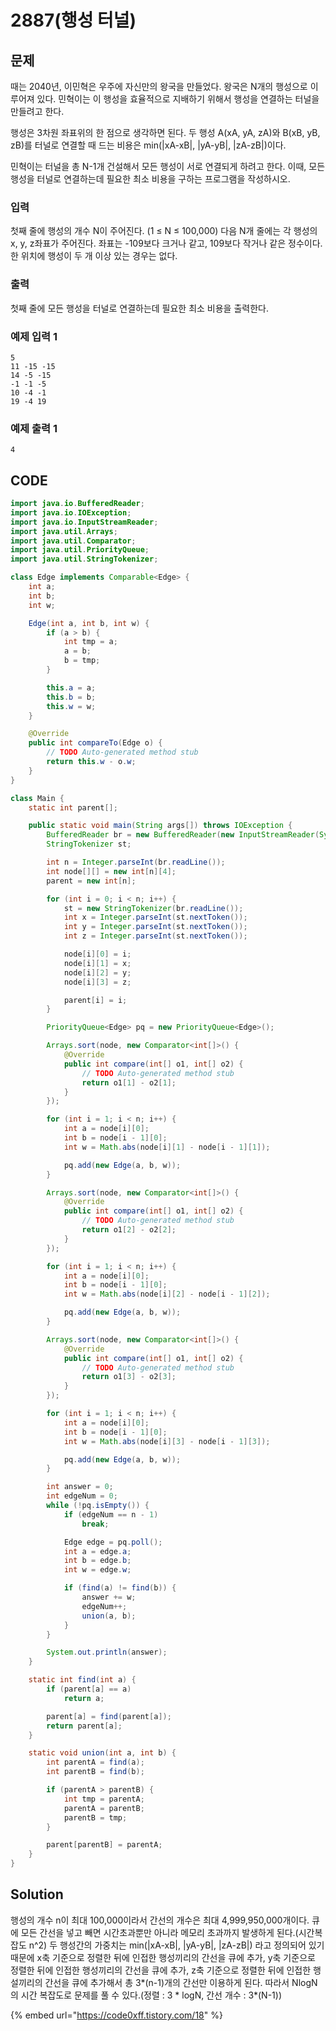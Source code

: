 # 2887\(행성 터널\)

##  문제

때는 2040년, 이민혁은 우주에 자신만의 왕국을 만들었다. 왕국은 N개의 행성으로 이루어져 있다. 민혁이는 이 행성을 효율적으로 지배하기 위해서 행성을 연결하는 터널을 만들려고 한다.

행성은 3차원 좌표위의 한 점으로 생각하면 된다. 두 행성 A\(xA, yA, zA\)와 B\(xB, yB, zB\)를 터널로 연결할 때 드는 비용은 min\(\|xA-xB\|, \|yA-yB\|, \|zA-zB\|\)이다.

민혁이는 터널을 총 N-1개 건설해서 모든 행성이 서로 연결되게 하려고 한다. 이때, 모든 행성을 터널로 연결하는데 필요한 최소 비용을 구하는 프로그램을 작성하시오.

### 입력

첫째 줄에 행성의 개수 N이 주어진다. \(1 ≤ N ≤ 100,000\) 다음 N개 줄에는 각 행성의 x, y, z좌표가 주어진다. 좌표는 -109보다 크거나 같고, 109보다 작거나 같은 정수이다. 한 위치에 행성이 두 개 이상 있는 경우는 없다. 

### 출력

첫째 줄에 모든 행성을 터널로 연결하는데 필요한 최소 비용을 출력한다.

### 예제 입력 1

```text
5
11 -15 -15
14 -5 -15
-1 -1 -5
10 -4 -1
19 -4 19
```

### 예제 출력 1

```text
4
```

## CODE

```java
import java.io.BufferedReader;
import java.io.IOException;
import java.io.InputStreamReader;
import java.util.Arrays;
import java.util.Comparator;
import java.util.PriorityQueue;
import java.util.StringTokenizer;

class Edge implements Comparable<Edge> {
	int a;
	int b;
	int w;

	Edge(int a, int b, int w) {
		if (a > b) {
			int tmp = a;
			a = b;
			b = tmp;
		}

		this.a = a;
		this.b = b;
		this.w = w;
	}

	@Override
	public int compareTo(Edge o) {
		// TODO Auto-generated method stub
		return this.w - o.w;
	}
}

class Main {
	static int parent[];

	public static void main(String args[]) throws IOException {
		BufferedReader br = new BufferedReader(new InputStreamReader(System.in));
		StringTokenizer st;

		int n = Integer.parseInt(br.readLine());
		int node[][] = new int[n][4];
		parent = new int[n];

		for (int i = 0; i < n; i++) {
			st = new StringTokenizer(br.readLine());
			int x = Integer.parseInt(st.nextToken());
			int y = Integer.parseInt(st.nextToken());
			int z = Integer.parseInt(st.nextToken());

			node[i][0] = i;
			node[i][1] = x;
			node[i][2] = y;
			node[i][3] = z;

			parent[i] = i;
		}

		PriorityQueue<Edge> pq = new PriorityQueue<Edge>();

		Arrays.sort(node, new Comparator<int[]>() {
			@Override
			public int compare(int[] o1, int[] o2) {
				// TODO Auto-generated method stub
				return o1[1] - o2[1];
			}
		});

		for (int i = 1; i < n; i++) {
			int a = node[i][0];
			int b = node[i - 1][0];
			int w = Math.abs(node[i][1] - node[i - 1][1]);

			pq.add(new Edge(a, b, w));
		}

		Arrays.sort(node, new Comparator<int[]>() {
			@Override
			public int compare(int[] o1, int[] o2) {
				// TODO Auto-generated method stub
				return o1[2] - o2[2];
			}
		});

		for (int i = 1; i < n; i++) {
			int a = node[i][0];
			int b = node[i - 1][0];
			int w = Math.abs(node[i][2] - node[i - 1][2]);

			pq.add(new Edge(a, b, w));
		}

		Arrays.sort(node, new Comparator<int[]>() {
			@Override
			public int compare(int[] o1, int[] o2) {
				// TODO Auto-generated method stub
				return o1[3] - o2[3];
			}
		});

		for (int i = 1; i < n; i++) {
			int a = node[i][0];
			int b = node[i - 1][0];
			int w = Math.abs(node[i][3] - node[i - 1][3]);

			pq.add(new Edge(a, b, w));
		}

		int answer = 0;
		int edgeNum = 0;
		while (!pq.isEmpty()) {
			if (edgeNum == n - 1)
				break;

			Edge edge = pq.poll();
			int a = edge.a;
			int b = edge.b;
			int w = edge.w;

			if (find(a) != find(b)) {
				answer += w;
				edgeNum++;
				union(a, b);
			}
		}

		System.out.println(answer);
	}

	static int find(int a) {
		if (parent[a] == a)
			return a;

		parent[a] = find(parent[a]);
		return parent[a];
	}

	static void union(int a, int b) {
		int parentA = find(a);
		int parentB = find(b);

		if (parentA > parentB) {
			int tmp = parentA;
			parentA = parentB;
			parentB = tmp;
		}

		parent[parentB] = parentA;
	}
}
```

## Solution

 행성의 개수 n이 최대 100,000이라서 간선의 개수은 최대 4,999,950,000개이다. 큐에 모든 간선을 넣고 빼면 시간초과뿐만 아니라 메모리 초과까지 발생하게 된다.\(시간복잡도 n^2\) 두 행성간의 가중치는 min\(\|xA-xB\|, \|yA-yB\|, \|zA-zB\|\) 라고 정의되어 있기 때문에 x축 기준으로 정렬한 뒤에 인접한 행성끼리의 간선을 큐에 추가, y축 기준으로 정렬한 뒤에 인접한 행성끼리의 간선을 큐에 추가, z축 기준으로 정렬한 뒤에 인접한 행설끼리의 간선을 큐에 추가해서 총 3\*\(n-1\)개의 간선만 이용하게 된다. 따라서 NlogN의 시간 복잡도로 문제를 풀 수 있다.\(정렬 : 3 \* logN, 간선 개수 : 3\*\(N-1\)\)

{% embed url="https://code0xff.tistory.com/18" %}



